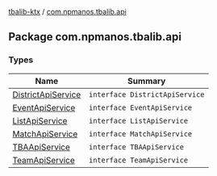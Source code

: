 [tbalib-ktx](../index.md) / [com.npmanos.tbalib.api](./index.md)

## Package com.npmanos.tbalib.api

### Types

| Name | Summary |
|---|---|
| [DistrictApiService](-district-api-service/index.md) | `interface DistrictApiService` |
| [EventApiService](-event-api-service/index.md) | `interface EventApiService` |
| [ListApiService](-list-api-service/index.md) | `interface ListApiService` |
| [MatchApiService](-match-api-service/index.md) | `interface MatchApiService` |
| [TBAApiService](-t-b-a-api-service/index.md) | `interface TBAApiService` |
| [TeamApiService](-team-api-service/index.md) | `interface TeamApiService` |
